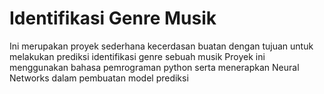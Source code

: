 # Identifikasi Genre Musik
Ini merupakan proyek sederhana kecerdasan buatan dengan tujuan untuk melakukan prediksi identifikasi genre sebuah musik
Proyek ini menggunakan bahasa pemrograman python
serta menerapkan Neural Networks dalam pembuatan model prediksi
